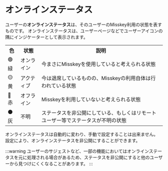# オンラインステータス

ユーザーの**オンラインステータス**は、そのユーザーのMisskey利用の状態を表すものです。
オンラインステータスは、ユーザーページなどでユーザーアイコンの隅にインジケーターとして表示されます。

<table>
	<tr>
		<th>色</th>
		<th>状態</th>
		<th>説明</th>
	</tr>
	<tr>
		<td>🟢緑</td>
		<td>オンライン</td>
		<td>今まさにMisskeyを使用していると考えられる状態</td>
	</tr>
	<tr>
		<td>🟡黄</td>
		<td>アクティブ</td>
		<td>今は退席しているものの、Misskeyの利用自体は行われている状態</td>
	</tr>
	<tr>
		<td>🔴赤</td>
		<td>オフライン</td>
		<td>Misskeyを利用していないと考えられる状態</td>
	</tr>
	<tr>
		<td>⚫灰</td>
		<td>不明</td>
		<td>ステータスを非公開にしている、もしくはリモートユーザー等でステータスが不明の状態</td>
	</tr>
</table>

オンラインステータスは自動的に変わり、手動で設定することは出来ません。
設定により、オンラインステータスを非公開にすることができます。

:::warning
ユーザーのサジェストなど、一部の機能においてはオンラインステータスを元に処理される場合があるため、ステータスを非公開にすると他のユーザーから見つけにくくなることがあります。
:::
